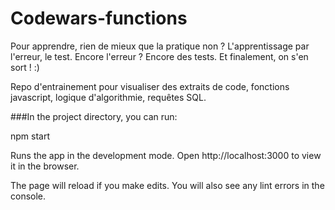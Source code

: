 # Codewars-functions


Pour apprendre, rien de mieux que la pratique non ?
L'apprentissage par l'erreur, le test. Encore l'erreur ? Encore des tests. Et finalement, on s'en sort ! :)

Repo d'entrainement pour visualiser des extraits de code, fonctions javascript, logique d'algorithmie, requêtes SQL. 


###In the project directory, you can run:

npm start

Runs the app in the development mode.
Open http://localhost:3000 to view it in the browser.

The page will reload if you make edits.
You will also see any lint errors in the console.

